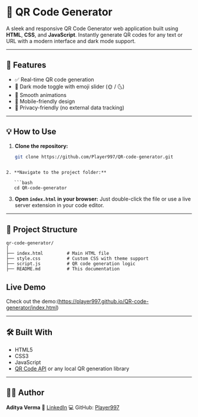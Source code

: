 # 🔳 QR Code Generator

A sleek and responsive QR Code Generator web application built using **HTML**, **CSS**, and **JavaScript**. Instantly generate QR codes for any text or URL with a modern interface and dark mode support.

---

## 🚀 Features

- ✅ Real-time QR code generation  
- 🌙 Dark mode toggle with emoji slider (🌞 / 🌜)  
- 💨 Smooth animations  
- 📱 Mobile-friendly design  
- 🔐 Privacy-friendly (no external data tracking)

---

## 💡 How to Use

1. **Clone the repository:**
   ```bash
   git clone https://github.com/Player997/QR-code-generator.git
```

2. **Navigate to the project folder:**

   ```bash
   cd QR-code-generator
   ```

3. **Open `index.html` in your browser:**
   Just double-click the file or use a live server extension in your code editor.

---

## 📁 Project Structure

```
qr-code-generator/
│
├── index.html         # Main HTML file
├── style.css          # Custom CSS with theme support
├── script.js          # QR code generation logic
├── README.md          # This documentation
```
## Live Demo

Check out the demo:(https://player997.github.io/QR-code-generator/index.html)

---

## 🛠️ Built With

* HTML5
* CSS3
* JavaScript
* [QR Code API](https://goqr.me/api/) or any local QR generation library

---

## 👨‍💻 Author

**Aditya Verma**
🔗 [LinkedIn](https://www.linkedin.com/in/aditya-verma-aa8178288/)
💻 GitHub: [Player997](https://github.com/Player997)
